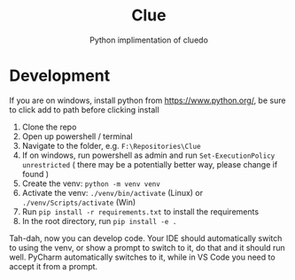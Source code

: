 <h1 align="center">Clue</h1>
<p align="center">Python implimentation of cluedo</p>

# Development

If you are on windows, install python from https://www.python.org/, be sure to click add to path before clicking install

1. Clone the repo
2. Open up powershell / terminal
3. Navigate to the folder, e.g. `F:\Repositories\Clue`
4. If on windows, run powershell as admin and run `Set-ExecutionPolicy unrestricted` ( there may be a potentially better way, please change if found )
6. Create the venv: `python -m venv venv`
7. Activate the venv: `./venv/bin/activate` (Linux) or `./venv/Scripts/activate` (Win)
8. Run `pip install -r requirements.txt` to install the requirements
9. In the root directory, run `pip install -e .`

Tah-dah, now you can develop code. 
Your IDE should automatically switch to using the venv, or show a prompt to switch to it, do that and it should run well.
PyCharm automatically switches to it, while in VS Code you need to accept it from a prompt.

<!--
    At the top, maybe a logo centered?
    After the title and subtitle, maybe put an image here of the final product.
    And then info and how to install and set it up.
-->
